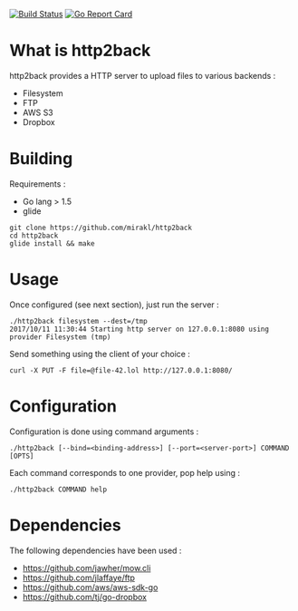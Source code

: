 [![Build Status](https://travis-ci.org/nmaupu/http2back.svg?branch=master)](https://travis-ci.org/nmaupu/http2back)
[![Go Report Card](https://goreportcard.com/badge/github.com/nmaupu/http2back)](https://goreportcard.com/report/github.com/nmaupu/http2back)

# What is http2back

http2back provides a HTTP server to upload files to various backends :

* Filesystem
* FTP
* AWS S3
* Dropbox

# Building

Requirements :

- Go lang > 1.5
- glide

```
git clone https://github.com/mirakl/http2back
cd http2back
glide install && make
```

# Usage

Once configured (see next section), just run the server :

```
./http2back filesystem --dest=/tmp
2017/10/11 11:30:44 Starting http server on 127.0.0.1:8080 using provider Filesystem (tmp)
```

Send something using the client of your choice :

```
curl -X PUT -F file=@file-42.lol http://127.0.0.1:8080/
```


# Configuration

Configuration is done using command arguments :

```
./http2back [--bind=<binding-address>] [--port=<server-port>] COMMAND [OPTS]
```

Each command corresponds to one provider, pop help using :

```
./http2back COMMAND help
```

# Dependencies

The following dependencies have been used :

* https://github.com/jawher/mow.cli
* https://github.com/jlaffaye/ftp
* https://github.com/aws/aws-sdk-go
* https://github.com/tj/go-dropbox

